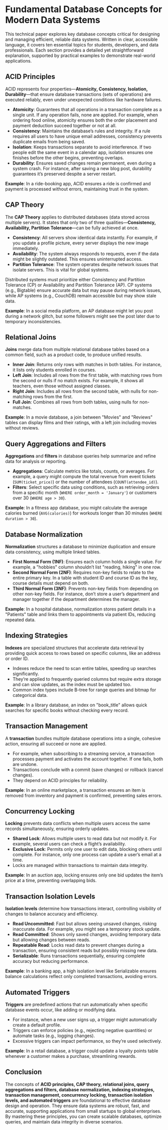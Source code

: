 # Fundamental Database Concepts for Modern Data Systems

This technical paper explores key database concepts critical for designing and managing efficient, reliable data systems. Written in clear, accessible language, it covers ten essential topics for students, developers, and data professionals. Each section provides a detailed yet straightforward explanation, supported by practical examples to demonstrate real-world applications.

## ACID Principles

ACID represents four properties—**Atomicity, Consistency, Isolation, Durability**—that ensure database transactions (sets of operations) are executed reliably, even under unexpected conditions like hardware failures.

- **Atomicity**: Guarantees that all operations in a transaction complete as a single unit. If any operation fails, none are applied. For example, when ordering food online, atomicity ensures both the order placement and payment deduction succeed together or not at all.
- **Consistency**: Maintains the database’s rules and integrity. If a rule requires all users to have unique email addresses, consistency prevents duplicate emails from being saved.
- **Isolation**: Keeps transactions separate to avoid interference. If two people edit the same event in a calendar app, isolation ensures one finishes before the other begins, preventing overlaps.
- **Durability**: Ensures saved changes remain permanent, even during a system crash. For instance, after saving a new blog post, durability guarantees it’s preserved despite a server restart.

**Example**: In a ride-booking app, ACID ensures a ride is confirmed and payment is processed without errors, maintaining trust in the system.

## CAP Theory

The **CAP Theory** applies to distributed databases (data stored across multiple servers). It states that only two of three qualities—**Consistency, Availability, Partition Tolerance**—can be fully achieved at once.

- **Consistency**: All servers show identical data instantly. For example, if you update a profile picture, every server displays the new image immediately.
- **Availability**: The system always responds to requests, even if the data might be slightly outdated. This ensures uninterrupted access.
- **Partition Tolerance**: The system operates despite network issues that isolate servers. This is vital for global systems.

Distributed systems must prioritize either Consistency and Partition Tolerance (CP) or Availability and Partition Tolerance (AP). CP systems (e.g., Bigtable) ensure accurate data but may pause during network issues, while AP systems (e.g., CouchDB) remain accessible but may show stale data.

**Example**: In a social media platform, an AP database might let you post during a network glitch, but some followers might see the post later due to temporary inconsistencies.

## Relational Joins

**Joins** merge data from multiple relational database tables based on a common field, such as a product code, to produce unified results.

- **Inner Join**: Returns only rows with matches in both tables. For instance, it lists only students enrolled in courses.
- **Left Join**: Includes all rows from the first table, with matching rows from the second or nulls if no match exists. For example, it shows all teachers, even those without assigned classes.
- **Right Join**: Includes all rows from the second table, with nulls for non-matching rows from the first.
- **Full Join**: Combines all rows from both tables, using nulls for non-matches.

**Example**: In a movie database, a join between "Movies" and "Reviews" tables can display films and their ratings, with a left join including movies without reviews.

## Query Aggregations and Filters

**Aggregations** and **filters** in database queries help summarize and refine data for analysis or reporting.

- **Aggregations**: Calculate metrics like totals, counts, or averages. For example, a query might compute the total revenue from event tickets (`SUM(ticket_price)`) or the number of attendees (`COUNT(attendee_id)`).
- **Filters**: Select specific data using conditions, such as retrieving orders from a specific month (`WHERE order_month = 'January'`) or customers over 30 (`WHERE age > 30`).

**Example**: In a fitness app database, you might calculate the average calories burned (`AVG(calories)`) for workouts longer than 30 minutes (`WHERE duration > 30`).

## Database Normalization

**Normalization** structures a database to minimize duplication and ensure data consistency, using multiple linked tables.

- **First Normal Form (1NF)**: Ensures each column holds a single value. For example, a "hobbies" column shouldn’t list "reading, hiking" in one row.
- **Second Normal Form (2NF)**: Requires non-key fields to relate to the entire primary key. In a table with student ID and course ID as the key, course details must depend on both.
- **Third Normal Form (3NF)**: Prevents non-key fields from depending on other non-key fields. For instance, don’t store a user’s department and manager together if the department determines the manager.

**Example**: In a hospital database, normalization stores patient details in a "Patients" table and links them to appointments via patient IDs, reducing repeated data.

## Indexing Strategies

**Indexes** are specialized structures that accelerate data retrieval by providing quick access to rows based on specific columns, like an address or order ID.

- Indexes reduce the need to scan entire tables, speeding up searches significantly.
- They’re applied to frequently queried columns but require extra storage and can slow updates, as the index must be updated too.
- Common index types include B-tree for range queries and bitmap for categorical data.

**Example**: In a library database, an index on "book_title" allows quick searches for specific books without checking every record.

## Transaction Management

A **transaction** bundles multiple database operations into a single, cohesive action, ensuring all succeed or none are applied.

- For example, when subscribing to a streaming service, a transaction processes payment and activates the account together. If one fails, both are undone.
- Transactions conclude with a commit (save changes) or rollback (cancel changes).
- They depend on ACID principles for reliability.

**Example**: In an online marketplace, a transaction ensures an item is removed from inventory and payment is confirmed, preventing sales errors.

## Concurrency Locking

**Locking** prevents data conflicts when multiple users access the same records simultaneously, ensuring orderly updates.

- **Shared Lock**: Allows multiple users to read data but not modify it. For example, several users can check a flight’s availability.
- **Exclusive Lock**: Permits only one user to edit data, blocking others until complete. For instance, only one process can update a user’s email at a time.
- Locks are managed within transactions to maintain data integrity.

**Example**: In an auction app, locking ensures only one bid updates the item’s price at a time, preventing overlapping bids.

## Transaction Isolation Levels

**Isolation levels** determine how transactions interact, controlling visibility of changes to balance accuracy and efficiency.

- **Read Uncommitted**: Fast but allows seeing unsaved changes, risking inaccurate data. For example, you might see a temporary stock update.
- **Read Committed**: Shows only saved changes, avoiding temporary data but allowing changes between reads.
- **Repeatable Read**: Locks read data to prevent changes during a transaction, ensuring consistent reads but possibly missing new data.
- **Serializable**: Runs transactions sequentially, ensuring complete accuracy but reducing performance.

**Example**: In a banking app, a high isolation level like Serializable ensures balance calculations reflect only completed transactions, avoiding errors.

## Automated Triggers

**Triggers** are predefined actions that run automatically when specific database events occur, like adding or modifying data.

- For instance, when a new user signs up, a trigger might automatically create a default profile.
- Triggers can enforce policies (e.g., rejecting negative quantities) or automate tasks (e.g., logging changes).
- Excessive triggers can impact performance, so they’re used selectively.

**Example**: In a retail database, a trigger could update a loyalty points table whenever a customer makes a purchase, streamlining rewards.

## Conclusion

The concepts of **ACID principles, CAP theory, relational joins, query aggregations and filters, database normalization, indexing strategies, transaction management, concurrency locking, transaction isolation levels, and automated triggers** are foundational to effective database design and operation. They ensure data systems are robust, fast, and accurate, supporting applications from small startups to global enterprises. By mastering these principles, you can create scalable databases, optimize queries, and maintain data integrity in diverse scenarios.
